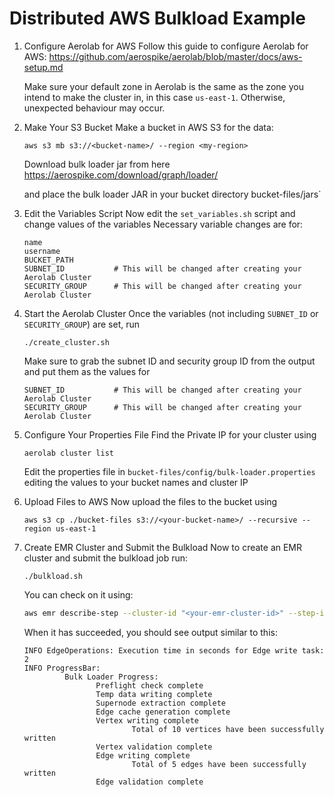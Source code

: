 # Distributed AWS Bulkload Example

1. Configure Aerolab for AWS
    Follow this guide to configure Aerolab for AWS: 
    https://github.com/aerospike/aerolab/blob/master/docs/aws-setup.md
    
    Make sure your default zone in Aerolab is the same as the zone you intend to make the cluster in, in this case `us-east-1`.
    Otherwise, unexpected behaviour may occur.

2. Make Your S3 Bucket
    Make a bucket in AWS S3 for the data:
    ```shell
    aws s3 mb s3://<bucket-name>/ --region <my-region>
    ```
    Download bulk loader jar from here
    https://aerospike.com/download/graph/loader/
    
    and place the bulk loader JAR in your bucket directory
    bucket-files/jars`

3. Edit the Variables Script
    Now edit the `set_variables.sh` script and change values of the variables
    Necessary variable changes are for:
    ```properties
    name
    username
    BUCKET_PATH
    SUBNET_ID           # This will be changed after creating your Aerolab Cluster
    SECURITY_GROUP      # This will be changed after creating your Aerolab Cluster
    ```

4. Start the Aerolab Cluster
    Once the variables (not including `SUBNET_ID` or `SECURITY_GROUP`) are set, run
    ```shell
    ./create_cluster.sh
    ```
    Make sure to grab the subnet ID and security group ID from the output
    and put them as the values for
    ```properties
    SUBNET_ID           # This will be changed after creating your Aerolab Cluster
    SECURITY_GROUP      # This will be changed after creating your Aerolab Cluster
    ```

5. Configure Your Properties File
    Find the Private IP for your cluster using
    ```shell
    aerolab cluster list 
    ```
    Edit the properties file in `bucket-files/config/bulk-loader.properties`
    editing the values to your bucket names and cluster IP

6. Upload Files to AWS
    Now upload the files to the bucket using
     ```shell
     aws s3 cp ./bucket-files s3://<your-bucket-name>/ --recursive --region us-east-1
     ```
7. Create EMR Cluster and Submit the Bulkload
    Now to create an EMR cluster and submit the bulkload job run:
     ```shell
     ./bulkload.sh
     ```
    
    You can check on it using:
    ```bash
    aws emr describe-step --cluster-id "<your-emr-cluster-id>" --step-id "<your-step-id>" --region "<your-region>"
    ```
    When it has succeeded, you should see output similar to this:
     ```
     INFO EdgeOperations: Execution time in seconds for Edge write task: 2
     INFO ProgressBar:
              Bulk Loader Progress:
                     Preflight check complete
                     Temp data writing complete
                     Supernode extraction complete
                     Edge cache generation complete
                     Vertex writing complete
                             Total of 10 vertices have been successfully written
                     Vertex validation complete
                     Edge writing complete
                             Total of 5 edges have been successfully written
                     Edge validation complete
     ```